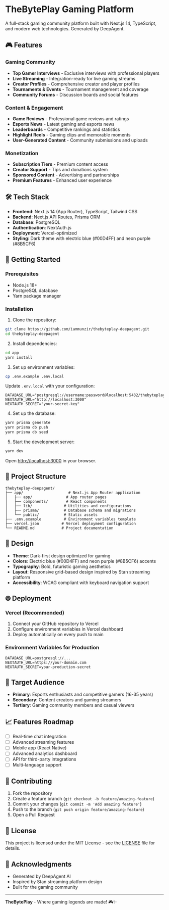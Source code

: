 # TheBytePlay Gaming Platform

A full-stack gaming community platform built with Next.js 14, TypeScript, and modern web technologies. Generated by DeepAgent.

## 🎮 Features

### Gaming Community
- **Top Gamer Interviews** - Exclusive interviews with professional players
- **Live Streaming** - Integration-ready for live gaming streams
- **Creator Profiles** - Comprehensive creator and player profiles
- **Tournaments & Events** - Tournament management and coverage
- **Community Forums** - Discussion boards and social features

### Content & Engagement
- **Game Reviews** - Professional game reviews and ratings
- **Esports News** - Latest gaming and esports news
- **Leaderboards** - Competitive rankings and statistics
- **Highlight Reels** - Gaming clips and memorable moments
- **User-Generated Content** - Community submissions and uploads

### Monetization
- **Subscription Tiers** - Premium content access
- **Creator Support** - Tips and donations system
- **Sponsored Content** - Advertising and partnerships
- **Premium Features** - Enhanced user experience

## 🛠 Tech Stack

- **Frontend**: Next.js 14 (App Router), TypeScript, Tailwind CSS
- **Backend**: Next.js API Routes, Prisma ORM
- **Database**: PostgreSQL
- **Authentication**: NextAuth.js
- **Deployment**: Vercel-optimized
- **Styling**: Dark theme with electric blue (#00D4FF) and neon purple (#8B5CF6)

## 🚀 Getting Started

### Prerequisites
- Node.js 18+
- PostgreSQL database
- Yarn package manager

### Installation

1. Clone the repository:
```bash
git clone https://github.com/iammunzir/thebyteplay-deepagent.git
cd thebyteplay-deepagent
```

2. Install dependencies:
```bash
cd app
yarn install
```

3. Set up environment variables:
```bash
cp .env.example .env.local
```

Update `.env.local` with your configuration:
```env
DATABASE_URL="postgresql://username:password@localhost:5432/thebyteplay"
NEXTAUTH_URL="http://localhost:3000"
NEXTAUTH_SECRET="your-secret-key"
```

4. Set up the database:
```bash
yarn prisma generate
yarn prisma db push
yarn prisma db seed
```

5. Start the development server:
```bash
yarn dev
```

Open [http://localhost:3000](http://localhost:3000) in your browser.

## 📁 Project Structure

```
thebyteplay-deepagent/
├── app/                    # Next.js App Router application
│   ├── app/               # App router pages
│   ├── components/        # React components
│   ├── lib/              # Utilities and configurations
│   ├── prisma/           # Database schema and migrations
│   └── public/           # Static assets
├── .env.example          # Environment variables template
├── vercel.json          # Vercel deployment configuration
└── README.md            # Project documentation
```

## 🎨 Design

- **Theme**: Dark-first design optimized for gaming
- **Colors**: Electric blue (#00D4FF) and neon purple (#8B5CF6) accents
- **Typography**: Bold, futuristic gaming aesthetics
- **Layout**: Responsive grid-based design inspired by Stan streaming platform
- **Accessibility**: WCAG compliant with keyboard navigation support

## 🌐 Deployment

### Vercel (Recommended)

1. Connect your GitHub repository to Vercel
2. Configure environment variables in Vercel dashboard
3. Deploy automatically on every push to main

### Environment Variables for Production

```env
DATABASE_URL=postgresql://...
NEXTAUTH_URL=https://your-domain.com
NEXTAUTH_SECRET=your-production-secret
```

## 🎯 Target Audience

- **Primary**: Esports enthusiasts and competitive gamers (16-35 years)
- **Secondary**: Content creators and gaming streamers
- **Tertiary**: Gaming community members and casual viewers

## 📈 Features Roadmap

- [ ] Real-time chat integration
- [ ] Advanced streaming features
- [ ] Mobile app (React Native)
- [ ] Advanced analytics dashboard
- [ ] API for third-party integrations
- [ ] Multi-language support

## 🤝 Contributing

1. Fork the repository
2. Create a feature branch (`git checkout -b feature/amazing-feature`)
3. Commit your changes (`git commit -m 'Add amazing feature'`)
4. Push to the branch (`git push origin feature/amazing-feature`)
5. Open a Pull Request

## 📄 License

This project is licensed under the MIT License - see the [LICENSE](LICENSE) file for details.

## 🙏 Acknowledgments

- Generated by DeepAgent AI
- Inspired by Stan streaming platform design
- Built for the gaming community

---

**TheBytePlay** - Where gaming legends are made! 🎮✨
